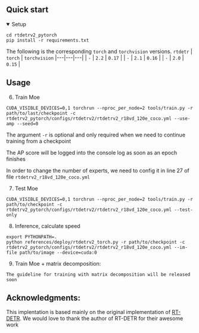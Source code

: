 
## Quick start

<details open>
<summary>Setup</summary>

```shell
cd rtdetrv2_pytorch
pip install -r requirements.txt
```

The following is the corresponding `torch` and `torchvision` versions.
`rtdetr` | `torch` | `torchvision`
|---|---|---|
| `-` | `2.2` | `0.17` |
| `-` | `2.1` | `0.16` |
| `-` | `2.0` | `0.15` |

</details>


## Usage
<!-- <details> -->
<!-- <summary> details </summary> -->

<!-- <summary>1. Training </summary> -->
<!-- 1. Training -->
<!-- ```shell -->
<!-- CUDA_VISIBLE_DEVICES=0,1,2,3 torchrun --master_port=9909 --nproc_per_node=4 tools/train.py -c path/to/config --use-amp --seed=0 &> log.txt 2>&1 & -->
<!-- ``` -->

<!-- <summary>2. Testing </summary> -->
<!-- 2. Testing -->
<!-- ```shell -->
<!-- CUDA_VISIBLE_DEVICES=0,1,2,3 torchrun --master_port=9909 --nproc_per_node=4 tools/train.py -c path/to/config -r path/to/checkpoint --test-only -->
<!-- ``` -->

<!-- <summary>3. Tuning </summary> -->
<!-- 3. Tuning -->
<!-- ```shell -->
<!-- CUDA_VISIBLE_DEVICES=0,1,2,3 torchrun --master_port=9909 --nproc_per_node=4 tools/train.py -c path/to/config -t path/to/checkpoint --use-amp --seed=0 &> log.txt 2>&1 & -->
<!-- ``` -->

<!-- <summary>4. Export onnx </summary> -->
<!-- 4. Export onnx -->
<!-- ```shell -->
<!-- python tools/export_onnx.py -c path/to/config -r path/to/checkpoint --check -->
<!-- ``` -->

<!-- <summary>5. Inference </summary> -->
<!-- 5. Inference -->

<!-- Support torch, onnxruntime, tensorrt and openvino, see details in *references/deploy* -->
<!-- ```shell -->
<!-- python references/deploy/rtdetrv2_onnx.py --onnx-file=model.onnx --im-file=xxxx -->
<!-- python references/deploy/rtdetrv2_tensorrt.py --trt-file=model.trt --im-file=xxxx -->
<!-- python references/deploy/rtdetrv2_torch.py -c path/to/config -r path/to/checkpoint --im-file=xxx --device=cuda:0 -->
<!-- ``` -->
<!-- </details> -->

6. Train Moe
```shell
CUDA_VISIBLE_DEVICES=0,1 torchrun --nproc_per_node=2 tools/train.py -r path/to/last/checkpoint -c rtdetrv2_pytorch/configs/rtdetrv2/rtdetrv2_r18vd_120e_coco.yml --use-amp --seed=0
```

The argument `-r` is optional and only required when we need to continue training from a checkpoint

The AP score will be logged into the console log as soon as an epoch finishes

In order to change the number of experts, we need to config it in line 27 of file `rtdetrv2_r18vd_120e_coco.yml`
<!-- /home/cuongnq/RT_DETR/rtdetrv2_pytorch/output/rtdetrv2_r18vd_120e_coco_4expert/last.pth -->

7. Test Moe
```shell
CUDA_VISIBLE_DEVICES=0,1 torchrun --nproc_per_node=2 tools/train.py -r path/to/checkpoint -c rtdetrv2_pytorch/configs/rtdetrv2/rtdetrv2_r18vd_120e_coco.yml --test-only
```

8. Inference, calculate speed
```shell
export PYTHONPATH=.
python references/deploy/rtdetrv2_torch.py -r path/to/checkpoint -c rtdetrv2_pytorch/configs/rtdetrv2/rtdetrv2_r18vd_120e_coco.yml --im-file path/to/image --device=cuda:0
```

<!-- /home/cuongnq/RT_DETR/rtdetrv2_pytorch/configs/rtdetrv2/rtdetrv2_r18vd_120e_coco.yml -->
<!-- /home/cuongnq/coco2017/val2017/000000515350.jpg -->
<!-- /home/cuongnq/RT_DETR/rtdetrv2_pytorch/output/rtdetrv2_r18vd_120e_coco_4expert/best.pth -->

9. Train Moe + matrix decomposition:
<!-- ```shell
CUDA_VISIBLE_DEVICES=0,1 torchrun --nproc_per_node=2 tools/train.py -t path/to/checkpoint -c path/to/config
``` -->
```
The guideline for training with matrix decomposition will be released soon
```

## Acknowledgments:
This implentation is based mainly on the original implementation of [RT-DETR](https://github.com/lyuwenyu/RT-DETR). We would love to thank the author of RT-DETR for their awesome work
